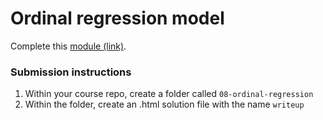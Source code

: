 # Ordinal regression model

Complete this [module (link)](https://tgstewart.cloud/orm-module.html).

### Submission instructions

1.  Within your course repo, create a folder called `08-ordinal-regression`
1.  Within the folder, create an .html solution file with the name
    `writeup`